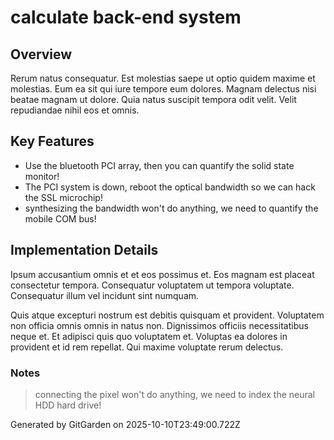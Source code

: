 # calculate back-end system

## Overview
Rerum natus consequatur. Est molestias saepe ut optio quidem maxime et molestias. Eum ea sit qui iure tempore eum dolores. Magnam delectus nisi beatae magnam ut dolore. Quia natus suscipit tempora odit velit. Velit repudiandae nihil eos et omnis.

## Key Features
- Use the bluetooth PCI array, then you can quantify the solid state monitor!
- The PCI system is down, reboot the optical bandwidth so we can hack the SSL microchip!
- synthesizing the bandwidth won't do anything, we need to quantify the mobile COM bus!

## Implementation Details
Ipsum accusantium omnis et et eos possimus et. Eos magnam est placeat consectetur tempora. Consequatur voluptatem ut tempora voluptate. Consequatur illum vel incidunt sint numquam.
 Quis atque excepturi nostrum est debitis quisquam et provident. Voluptatem non officia omnis omnis in natus non. Dignissimos officiis necessitatibus neque et. Et adipisci quis quo voluptatem et. Voluptas ea dolores in provident et id rem repellat. Qui maxime voluptate rerum delectus.

### Notes
> connecting the pixel won't do anything, we need to index the neural HDD hard drive!

Generated by GitGarden on 2025-10-10T23:49:00.722Z